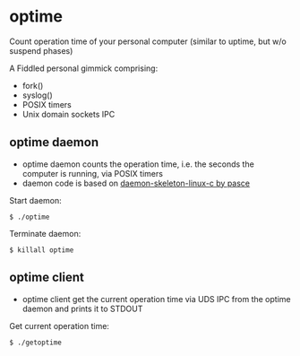 # optime
Count operation time of your personal computer (similar to uptime, but w/o suspend phases)

A Fiddled personal gimmick comprising:

* fork()
* syslog()
* POSIX timers
* Unix domain sockets IPC

## optime daemon

* optime daemon counts the operation time, i.e. the seconds the computer is running, via POSIX timers
* daemon code is based on [daemon-skeleton-linux-c by pasce](https://github.com/pasce/daemon-skeleton-linux-c)

Start daemon:
```
$ ./optime
```

Terminate daemon:
```
$ killall optime
```

## optime client

* optime client get the current operation time via UDS IPC from the optime daemon and prints it to STDOUT

Get current operation time:
```
$ ./getoptime
```

